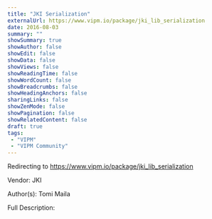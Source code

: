 ```yaml
---
title: "JKI Serialization"
externalUrl: https://www.vipm.io/package/jki_lib_serialization
date: 2016-08-03
summary: ""
showSummary: true
showAuthor: false
showEdit: false
showData: false
showViews: false
showReadingTime: false
showWordCount: false
showBreadcrumbs: false
showHeadingAnchors: false
sharingLinks: false
showZenMode: false
showPagination: false
showRelatedContent: false
draft: true
tags:
 - "VIPM"
 - "VIPM Community"
---
```


Redirecting to https://www.vipm.io/package/jki_lib_serialization

Vendor: JKI

Author(s): Tomi Maila
 
Full Description:
